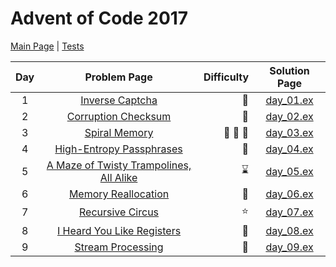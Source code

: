 # Advent of Code 2017

[Main Page](https://adventofcode.com/2017) | [Tests](/test/2017)

| Day | Problem Page | Difficulty | Solution Page |
| :---: | :------: | ---: | :---: |
| 1 | [Inverse Captcha](https://adventofcode.com/2017/day/1) | :star2: | [day_01.ex](/lib/2017/day_01.ex) |
| 2 | [Corruption Checksum](https://adventofcode.com/2017/day/2) | :star2: | [day_02.ex](/lib/2017/day_02.ex) |
| 3 | [Spiral Memory](https://adventofcode.com/2017/day/3) | :star2: :star2: :star2: | [day_03.ex](/lib/2017/day_03.ex) |
| 4 | [High-Entropy Passphrases](https://adventofcode.com/2017/day/4)  | :star2: | [day_04.ex](/lib/2017/day_04.ex) |
| 5 | [A Maze of Twisty Trampolines, All Alike](https://adventofcode.com/2017/day/5)  | :hourglass: | [day_05.ex](/lib/2017/day_05.ex) |
| 6 | [Memory Reallocation](https://adventofcode.com/2017/day/6)  | :star2: | [day_06.ex](/lib/2017/day_06.ex) |
| 7 | [Recursive Circus](https://adventofcode.com/2017/day/7)  | :star: | [day_07.ex](/lib/2017/day_07.ex) |
| 8 | [I Heard You Like Registers](https://adventofcode.com/2017/day/8)  | :star2: | [day_08.ex](/lib/2017/day_08.ex) |
| 9 | [Stream Processing](https://adventofcode.com/2017/day/5)  | :star2: | [day_09.ex](/lib/2017/day_09.ex) |
